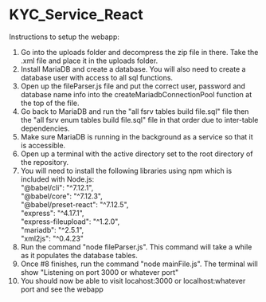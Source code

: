 # KYC_Service_React

Instructions to setup the webapp:
1. Go into the uploads folder and decompress the zip file in there. Take the .xml file and place it in the uploads folder.
2. Install MariaDB and create a database. You will also need to create a database user with access to all sql functions.
3. Open up the fileParser.js file and put the correct user, password and database name info into the createMariadbConnectionPool function at the top of the file.
4. Go back to MariaDB and run the "all fsrv tables build file.sql" file then the "all fsrv enum tables build file.sql" file in that order due to
inter-table dependencies.
5. Make sure MariaDB is running in the background as a service so that it is accessible.
6. Open up a terminal with the active directory set to the root directory of the repository.
7. You will need to install the following libraries using npm which is included with Node.js:  
"@babel/cli": "^7.12.1",  
"@babel/core": "^7.12.3",  
"@babel/preset-react": "^7.12.5",  
"express": "^4.17.1",  
"express-fileupload": "^1.2.0",  
"mariadb": "^2.5.1",  
"xml2js": "^0.4.23"  
8. Run the command "node fileParser.js". This command will take a while as it populates the database tables.
9. Once #8 finishes, run the command "node mainFile.js". The terminal will show "Listening on port 3000 or whatever port"
10. You should now be able to visit locahost:3000 or localhost:whatever port and see the webapp
